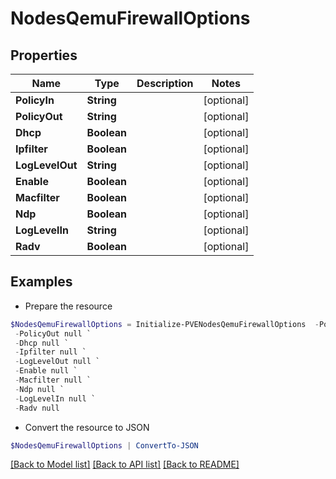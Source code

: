 # NodesQemuFirewallOptions
## Properties

Name | Type | Description | Notes
------------ | ------------- | ------------- | -------------
**PolicyIn** | **String** |  | [optional] 
**PolicyOut** | **String** |  | [optional] 
**Dhcp** | **Boolean** |  | [optional] 
**Ipfilter** | **Boolean** |  | [optional] 
**LogLevelOut** | **String** |  | [optional] 
**Enable** | **Boolean** |  | [optional] 
**Macfilter** | **Boolean** |  | [optional] 
**Ndp** | **Boolean** |  | [optional] 
**LogLevelIn** | **String** |  | [optional] 
**Radv** | **Boolean** |  | [optional] 

## Examples

- Prepare the resource
```powershell
$NodesQemuFirewallOptions = Initialize-PVENodesQemuFirewallOptions  -PolicyIn null `
 -PolicyOut null `
 -Dhcp null `
 -Ipfilter null `
 -LogLevelOut null `
 -Enable null `
 -Macfilter null `
 -Ndp null `
 -LogLevelIn null `
 -Radv null
```

- Convert the resource to JSON
```powershell
$NodesQemuFirewallOptions | ConvertTo-JSON
```

[[Back to Model list]](../README.md#documentation-for-models) [[Back to API list]](../README.md#documentation-for-api-endpoints) [[Back to README]](../README.md)

